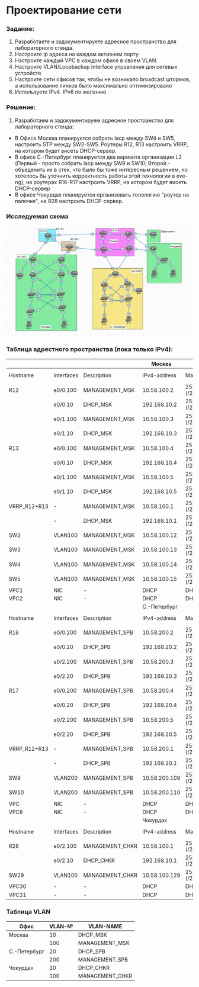 # Проектирование сети

### Задание:

1. Разработаете и задокументируете адресное пространство для лабораторного стенда.
2. Настроите ip адреса на каждом активном порту
3. Настроите каждый VPC в каждом офисе в своем VLAN.
4. Настроите VLAN/Loopbackup interface управления для сетевых устройств
5. Настроите сети офисов так, чтобы не возникало broadcast штормов, а использование линков было максимально оптимизировано
6. Используете IPv4. IPv6 по желанию

### Решение:

1. Разработаем и задокументируем адресное пространство для лабораторного стенда:

- В Офисе Москва планируется собрать lacp между SW4 и SW5, настроить STP между SW2-SW5. Роутеры R12, R13 настроить VRRP, на котором будет висеть DHCP-сервер.
- В офисе С.-Петербург планируется два варианта организации L2 (Первый - просто собрать laсp между SW9 и SW10; Второй - объеденить их в стек, что было бы тоже интересным решением, но хотелось бы уточнить корректность работы этой технологии в eve-ng), на роутерах R16-R17 настроить VRRP, на котором будет висеть DHCP-сервер
- В офисе Чокурдах планируется организовать топологию "роутер на палочке", на R28 настроить DHCP-сервер.

### Исследуемая схема

![Исследуемая схема](https://github.com/Pekep97/Labs/blob/main/Lab_04/Lab_04.png)

### Таблица адрестного пространства (пока только IPv4):

|              |            |                 | Москва        |                     |             |              |             |                |
| ------------ | ---------- | --------------- | ------------- | ------------------- | ----------- | ------------ | ----------- | -------------- |
| Hostname     | Interfaces | Description     | IPv4-address  | Mask                | Gateway     | IPv6-address | IPv6-prefix | LLIPv6-address |
| R12          | e0/0.100   | MANAGEMENT_MSK  | 10.58.100.2   | 255.255.255.0 (/24) |             |              |             |                |
|              | e0/0.10    | DHCP_MSK        | 192.168.10.2  | 255.255.255.0 (/24) |             |              |             |                |
|              | e0/1.100   | MANAGEMENT_MSK  | 10.58.100.3   | 255.255.255.0 (/24) |             |              |             |                |
|              | e0/1.10    | DHCP_MSK        | 192.168.10.3  | 255.255.255.0 (/24) |             |              |             |                |
| R13          | e0/0.100   | MANAGEMENT_MSK  | 10.58.100.4   | 255.255.255.0 (/24) |             |              |             |                |
|              | e0/0.10    | DHCP_MSK        | 192.168.10.4  | 255.255.255.0 (/24) |             |              |             |                |
|              | e0/1.100   | MANAGEMENT_MSK  | 10.58.100.5   | 255.255.255.0 (/24) |             |              |             |                |
|              | e0/1.10    | DHCP_MSK        | 192.168.10.5  | 255.255.255.0 (/24) |             |              |             |                |
| VRRP_R12+R13 | \-         | MANAGEMENT_MSK  | 10.58.100.1   | 255.255.255.0 (/24) |             |              |             |                |
|              | \-         | DHCP_MSK        | 192.168.10.1  | 255.255.255.0 (/24) |             |              |             |                |
| SW2          | VLAN100    | MANAGEMENT_MSK  | 10.58.100.12  | 255.255.255.0 (/24) | 10.58.100.1 |              |             |                |
| SW3          | VLAN100    | MANAGEMENT_MSK  | 10.58.100.13  | 255.255.255.0 (/24) | 10.58.100.1 |              |             |                |
| SW4          | VLAN100    | MANAGEMENT_MSK  | 10.58.100.14  | 255.255.255.0 (/24) | 10.58.100.1 |              |             |                |
| SW5          | VLAN100    | MANAGEMENT_MSK  | 10.58.100.15  | 255.255.255.0 (/24) | 10.58.100.1 |              |             |                |
| VPC1         | NIC        | \-              | DHCP          | DHCP                | DHCP        |              |             |                |
| VPC2         | NIC        | \-              | DHCP          | DHCP                | DHCP        |              |             |                |
|              |            |                 | С.-Петербург  |                     |             |              |             |                |
| Hostname     | Interfaces | Description     | IPv4-address  | Mask                | Gateway     | IPv6-address | IPv6-prefix | LLIPv6-address |
| R16          | e0/0.200   | MANAGEMENT_SPB  | 10.58.200.2   | 255.255.255.0 (/24) |             |              |             |                |
|              | e0/0.20    | DHCP_SPB        | 192.168.20.2  | 255.255.255.0 (/24) |             |              |             |                |
|              | e0/2.200   | MANAGEMENT_SPB  | 10.58.200.3   | 255.255.255.0 (/24) |             |              |             |                |
|              | e0/2.20    | DHCP_SPB        | 192.168.20.3  | 255.255.255.0 (/24) |             |              |             |                |
| R17          | e0/0.200   | MANAGEMENT_SPB  | 10.58.200.4   | 255.255.255.0 (/24) |             |              |             |                |
|              | e0/0.20    | DHCP_SPB        | 192.168.20.4  | 255.255.255.0 (/24) |             |              |             |                |
|              | e0/2.200   | MANAGEMENT_SPB  | 10.58.200.5   | 255.255.255.0 (/24) |             |              |             |                |
|              | e0/2.20    | DHCP_SPB        | 192.168.20.5  | 255.255.255.0 (/24) |             |              |             |                |
| VRRP_R12+R13 | \-         | MANAGEMENT_SPB  | 10.58.200.1   | 255.255.255.0 (/24) |             |              |             |                |
|              | \-         | DHCP_SPB        | 192.168.20.1  | 255.255.255.0 (/24) |             |              |             |                |
| SW9          | VLAN200    | MANAGEMENT_SPB  | 10.58.200.109 | 255.255.255.0 (/24) | 10.58.200.1 |              |             |                |
| SW10         | VLAN200    | MANAGEMENT_SPB  | 10.58.200.110 | 255.255.255.0 (/24) | 10.58.200.1 |              |             |                |
| VPC          | NIC        | \-              | DHCP          | DHCP                | DHCP        |              |             |                |
| VPC8         | NIC        | \-              | DHCP          | DHCP                | DHCP        |              |             |                |
|              |            |                 | Чокурдах      |                     |             |              |             |                |
| Hostname     | Interfaces | Description     | IPv4-address  | Mask                | Gateway     | IPv6-address | IPv6-prefix | LLIPv6-address |
| R28          | e0/2.100   | MANAGEMENT_CHKR | 10.58.100.1   | 255.255.255.0 (/24) |             |              |             |                |
|              | e0/2.10    | DHCP_CHKR       | 192.168.10.1  | 255.255.255.0 (/24) |             |              |             |                |
| SW29         | VLAN100    | MANAGEMENT_CHKR | 10.58.100.129 | 255.255.255.0 (/24) | 10.58.100.1 |              |             |                |
| VPC30        | \-         | \-              | DHCP          | DHCP                | DHCP        |              |             |                |
| VPC31        | \-         | \-              | DHCP          | DHCP                | DHCP        |              |             |                |

### Таблица VLAN

| Офис         | VLAN-№ | VLAN-NAME       |
| ------------ | ------ | --------------- |
| Москва       | 10     | DHCP_MSK        |
|              | 100    | MANAGEMENT_MSK  |
| С.-Петербург | 20     | DHCP_SPB        |
|              | 200    | MANAGEMENT_SPB  |
| Чокурдах     | 10     | DHCP_CHKR       |
|              | 100    | MANAGEMENT_CHKR |
